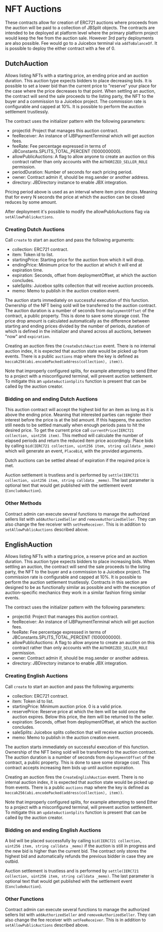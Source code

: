 # NFT Auctions

These contracts allow for creation of ERC721 auctions where proceeds from the auction will be paid to a collection of JBSplit objects. The contracts are intended to be deployed at platform level where the primary platform project would keep the fee from the auction sale. However 3rd party deployments are also possible. Fee would go to a Juicebox terminal via `addToBalanceOf`. It is possible to deploy the either contract with a fee of 0.

## DutchAuction

Allows listing NFTs with a starting price, an ending price and an auction duration. This auction type expects bidders to place decreasing bids. It is possible to set a lower bid than the current price to "reserve" your place for the case where the price decreases to that point. When settling an auction, the contract will send the sale proceeds to the listing party, the NFT to the buyer and a commission to a Juicebox project. The commission rate is configurable and capped at 10%. It is possible to perform the auction settlement trustlessly.

The contract uses the initializer pattern with the following parameters:

- projectId: Project that manages this auction contract.
- feeReceiver: An instance of IJBPaymentTerminal which will get auction fees.
- feeRate: Fee percentage expressed in terms of JBConstants.SPLITS_TOTAL_PERCENT (1000000000).
- allowPublicAuctions: A flag to allow anyone to create an auction on this contract rather than only accounts with the `AUTHORIZED_SELLER_ROLE` permission.
- periodDuration: Number of seconds for each pricing period.
- owner: Contract admin if, should be msg.sender or another address.
- directory: JBDirectory instance to enable JBX integration.

Pricing period above is used as an interval where item price drops. Meaning that for every N seconds the price at which the auction can be closed reduces by some amount.

After deployment it's possible to modify the allowPublicAuctions flag via `setAllowPublicAuctions`.

### Creating Dutch Auctions

Call `create` to start an auction and pass the following arguments:

- collection: ERC721 contract.
- item: Token id to list.
- startingPrice: Starting price for the auction from which it will drop.
- endingPrice: Minimum price for the auction at which it will end at expiration time.
- expiration: Seconds, offset from deploymentOffset, at which the auction concludes.
- saleSplits: Juicebox splits collection that will receive auction proceeds.
- memo: Memo to publish in the auction creation event.

The auction starts immediately on successful execution of this function. Ownership of the NFT being sold will be transferred to the auction contract. The auction duration is a number of seconds from `deploymentOffset` of the contract, a public property. This is done to save some storage cost. The price drop amount is calculated automatically as the difference between starting and ending prices divided by the number of periods, duration of which is defined in the initializer and shared across all auctions, between "now" and `expiration`.

Creating an auction fires the `CreateDutchAuction` event. There is no internal auction index, it is expected that auction state would be picked up from events. There is a public `auctions` map where the key is defined as `keccak256(abi.encodePacked(address(collection), item))`.

Note that improperly configured splits, for example attempting to send Ether to a project with a misconfigured terminal, will prevent auction settlement. To mitigate this an `updateAuctionSplits` function is present that can be called by the auction creator.

### Bidding on and ending Dutch Auctions

This auction contract will accept the highest bid for an item as long as it is above the ending price. Meaning that interested parties can register their interest before the price is at the bid amount. If this happens, the auction still needs to be settled manually when enough periods pass to hit the desired price. To get the current price call `currentPrice(IERC721 collection, uint256 item)`. This method will calculate the number of elapsed periods and return the reduced item price accordingly. Place bids by calling `bid(IERC721 collection, uint256 item, string calldata _memo)` which will generate an event, `PlaceBid`, with the provided arguments.

Dutch auctions can be settled ahead of expiration if the required price is met.

Auction settlement is trustless and is performed by `settle(IERC721 collection, uint256 item, string calldata _memo)`. The last parameter is optional text that would get published with the settlement event (`ConcludeAuction`).

### Other Methods

Contract admin can execute several functions to manage the authorized sellers list with `addAuthorizedSeller` and `removeAuthorizedSeller`. They can also change the fee receiver with `setFeeReceiver`. This is in addition to `setAllowPublicAuctions` described above.

## EnglishAuction

Allows listing NFTs with a starting price, a reserve price and an auction duration. This auction type expects bidders to place increasing bids. When settling an auction, the contract will send the sale proceeds to the listing party, the NFT to the buyer and a commission to a Juicebox project. The commission rate is configurable and capped at 10%. It is possible to perform the auction settlement trustlessly. Contracts in this section are designed to be as functionally similar as possible and with the exception of auction-specific mechanics they work in a similar fashion firing similar events.

The contract uses the initializer pattern with the following parameters:

- projectId: Project that manages this auction contract.
- feeReceiver: An instance of IJBPaymentTerminal which will get auction fees.
- feeRate: Fee percentage expressed in terms of JBConstants.SPLITS_TOTAL_PERCENT (1000000000).
- allowPublicAuctions: A flag to allow anyone to create an auction on this contract rather than only accounts with the `AUTHORIZED_SELLER_ROLE` permission.
- owner: Contract admin if, should be msg.sender or another address.
- directory: JBDirectory instance to enable JBX integration.

### Creating English Auctions

Call `create` to start an auction and pass the following arguments:

- collection: ERC721 contract.
- item: Token id to list.
- startingPrice: Minimum auction price. 0 is a valid price.
- reservePrice: Reserve price at which the item will be sold once the auction expires. Below this price, the item will be returned to the seller.
- expiration: Seconds, offset from deploymentOffset, at which the auction concludes.
- saleSplits: Juicebox splits collection that will receive auction proceeds.
- memo: Memo to publish in the auction creation event.

The auction starts immediately on successful execution of this function. Ownership of the NFT being sold will be transferred to the auction contract. The auction duration is a number of seconds from `deploymentOffset` of the contract, a public property. This is done to save some storage cost. This contract accepts increasing item bids up until auction expiration.

Creating an auction fires the `CreateEnglishAuction` event. There is no internal auction index, it is expected that auction state would be picked up from events. There is a public `auctions` map where the key is defined as `keccak256(abi.encodePacked(address(collection), item))`.

Note that improperly configured splits, for example attempting to send Ether to a project with a misconfigured terminal, will prevent auction settlement. To mitigate this an `updateAuctionSplits` function is present that can be called by the auction creator.

### Bidding on and ending English Auctions

A bid will be placed successfully by calling `bid(IERC721 collection, uint256 item, string calldata _memo)` if the auction is still in progress and the new bid is higher than the current bid. The contract only stores the highest bid and automatically refunds the previous bidder in case they are outbid.

Auction settlement is trustless and is performed by `settle(IERC721 collection, uint256 item, string calldata _memo)`. The last parameter is optional text that would get published with the settlement event (`ConcludeAuction`).

### Other Functions

Contract admin can execute several functions to manage the authorized sellers list with `addAuthorizedSeller` and `removeAuthorizedSeller`. They can also change the fee receiver with `setFeeReceiver`. This is in addition to `setAllowPublicAuctions` described above.

